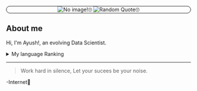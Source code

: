 <div align="center" style="border-radius: 10px; border: 1px solid black;">
<picture>
 <source media="(prefers-color-scheme: dark)" srcset="https://wallpapercg.com/media/ts_orig/7693.webp">
 <source media="(prefers-color-scheme: dark)" srcset="https://github-readme-quotes-bay.vercel.app/quote?theme=dark">
 <source media="(prefers-color-scheme: light)" srcset="https://cdn.incollect.com/sites/default/files/zoom/CAROLINA-ALOTUS-Colorful-morning-Abstract-painting-2021-687370-3389413.png">
 <source media="(prefers-color-scheme: light)" srcset="https://github-readme-quotes-bay.vercel.app/quote?theme=light">
 <img alt="No image!🙄" src="https://user-images.githubusercontent.com/25423296/163456779-a8556205-d0a5-45e2-ac17-42d089e3c3f8.png">
</picture>
 <img alt="Random Quote🙄" src="https://github-readme-quotes-bay.vercel.app/quote">
</div>




## About me

Hi, I'm Ayush!, an evolving Data Scientist.

<details>
<summary>My language Ranking</summary>

| Rank |   Languages   |
|-----:|---------------|
|     1|     C++       |
|     2|     Python    |
|     3|     Java      |

</details>

---
>Work hard in silence, Let your sucees be your noise.

-Internet🙂
